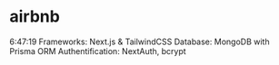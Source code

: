 # airbnb
6:47:19
Frameworks: Next.js & TailwindCSS
Database: MongoDB with Prisma ORM
Authentification: NextAuth, bcrypt